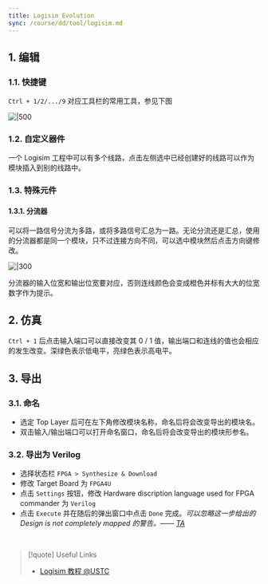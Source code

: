 ```yaml
---
title: Logisim Evolution
sync: /course/dd/tool/logisim.md
---
```


## 1. 编辑

### 1.1. 快捷键

`Ctrl + 1/2/.../9` 对应工具栏的常用工具，参见下图

![|500](https://static.memset0.cn/img/v6/2024/03/16/SgAO9fzz.png)

### 1.2. 自定义器件

一个 Logisim 工程中可以有多个线路，点击左侧选中已经创建好的线路可以作为模块插入到别的线路中。

### 1.3. 特殊元件

#### 1.3.1. 分流器

可以将一路信号分流为多路，或将多路信号汇总为一路。无论分流还是汇总，使用的分流器都是同一个模块，只不过连接方向不同，可以选中模块然后点击方向键修改。

![|300](https://static.memset0.cn/img/v6/2024/03/16/3PpJZPOr.png)

分流器的输入位宽和输出位宽要对应，否则连线颜色会变成橙色并标有大大的位宽数字作为提示。

## 2. 仿真

`Ctrl + 1` 后点击输入端口可以直接改变其 0 / 1 值，输出端口和连线的值也会相应的发生改变。深绿色表示低电平，亮绿色表示高电平。

## 3. 导出

### 3.1. 命名

- 选定 Top Layer 后可在左下角修改模块名称，命名后将会改变导出的模块名。
- 双击输入/输出端口可以打开命名窗口，命名后将会改变导出的模块形参名。

### 3.2. 导出为 Verilog

- 选择状态栏 `FPGA > Synthesize & Download`
- 修改 Target Board 为 `FPGA4U`
- 点击 `Settings` 按钮，修改 Hardware discription language used for FPGA commander 为 `Verilog`
- 点击 `Execute` 并在随后的弹出窗口中点击 `Done` 完成。_可以忽略这一步给出的 Design is not completely mapped 的警告。—— [TA](https://guahao31.github.io/2024_DD/warmup/lab4/)_

<br />

> [!quote] Useful Links
>
> - [Logisim 教程 @USTC](https://vlab.ustc.edu.cn/guide/doc_logisim.html)
